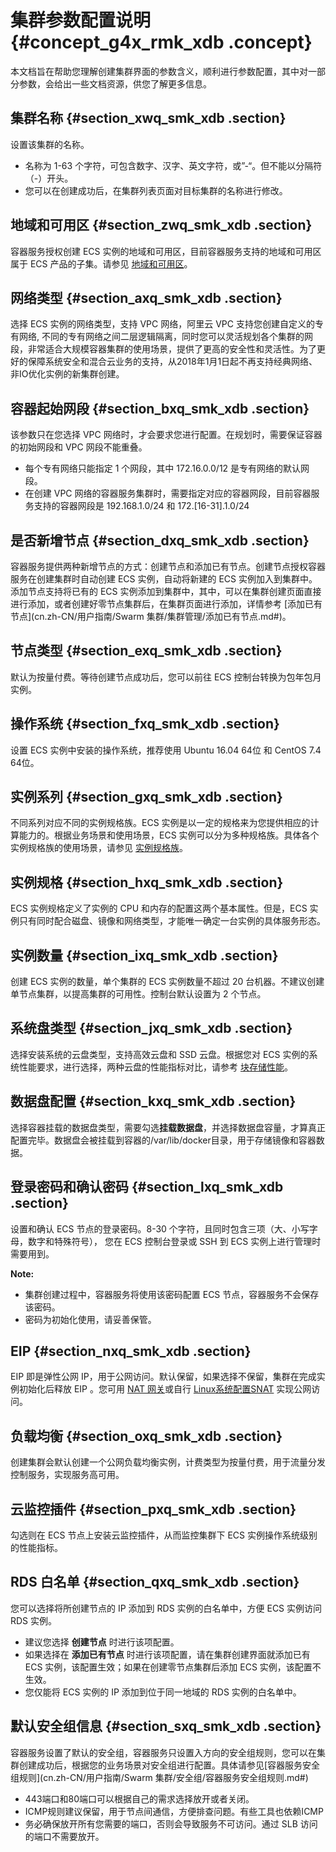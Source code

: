 # 集群参数配置说明 {#concept_g4x_rmk_xdb .concept}

本文档旨在帮助您理解创建集群界面的参数含义，顺利进行参数配置，其中对一部分参数，会给出一些文档资源，供您了解更多信息。

## 集群名称 {#section_xwq_smk_xdb .section}

设置该集群的名称。

-   名称为 1-63 个字符，可包含数字、汉字、英文字符，或”-“。但不能以分隔符（-）开头。
-   您可以在创建成功后，在集群列表页面对目标集群的名称进行修改。

## 地域和可用区 {#section_zwq_smk_xdb .section}

容器服务授权创建 ECS 实例的地域和可用区，目前容器服务支持的地域和可用区属于 ECS 产品的子集。请参见 [地域和可用区](https://help.aliyun.com/document_detail/40654.html)。

## 网络类型 {#section_axq_smk_xdb .section}

选择 ECS 实例的网络类型，支持 VPC 网络，阿里云 VPC 支持您创建自定义的专有网络, 不同的专有网络之间二层逻辑隔离，同时您可以灵活规划各个集群的网段，非常适合大规模容器集群的使用场景，提供了更高的安全性和灵活性。为了更好的保障系统安全和混合云业务的支持，从2018年1月1日起不再支持经典网络、非IO优化实例的新集群创建。

## 容器起始网段 {#section_bxq_smk_xdb .section}

该参数只在您选择 VPC 网络时，才会要求您进行配置。在规划时，需要保证容器的初始网段和 VPC 网段不能重叠。

-   每个专有网络只能指定 1 个网段，其中 172.16.0.0/12 是专有网络的默认网段。
-   在创建 VPC 网络的容器服务集群时，需要指定对应的容器网段，目前容器服务支持的容器网段是 192.168.1.0/24 和 172.\[16-31\].1.0/24

## 是否新增节点 {#section_dxq_smk_xdb .section}

容器服务提供两种新增节点的方式：创建节点和添加已有节点。创建节点授权容器服务在创建集群时自动创建 ECS 实例，自动将新建的 ECS 实例加入到集群中。添加节点支持将已有的 ECS 实例添加到集群中，其中，可以在集群创建页面直接进行添加，或者创建好零节点集群后，在集群页面进行添加，详情参考 [添加已有节点](cn.zh-CN/用户指南/Swarm 集群/集群管理/添加已有节点.md#)。

## 节点类型 {#section_exq_smk_xdb .section}

默认为按量付费。等待创建节点成功后，您可以前往 ECS 控制台转换为包年包月实例。

## 操作系统 {#section_fxq_smk_xdb .section}

设置 ECS 实例中安装的操作系统，推荐使用 Ubuntu 16.04 64位 和 CentOS 7.4 64位。

## 实例系列 {#section_gxq_smk_xdb .section}

不同系列对应不同的实例规格族。ECS 实例是以一定的规格来为您提供相应的计算能力的。根据业务场景和使用场景，ECS 实例可以分为多种规格族。具体各个实例规格族的使用场景，请参见 [实例规格族](https://help.aliyun.com/document_detail/25378.html)。

## 实例规格 {#section_hxq_smk_xdb .section}

ECS 实例规格定义了实例的 CPU 和内存的配置这两个基本属性。但是，ECS 实例只有同时配合磁盘、镜像和网络类型，才能唯一确定一台实例的具体服务形态。

## 实例数量 {#section_ixq_smk_xdb .section}

创建 ECS 实例的数量，单个集群的 ECS 实例数量不超过 20 台机器。不建议创建单节点集群，以提高集群的可用性。控制台默认设置为 2 个节点。

## 系统盘类型 {#section_jxq_smk_xdb .section}

选择安装系统的云盘类型，支持高效云盘和 SSD 云盘。根据您对 ECS 实例的系统性能要求，进行选择，两种云盘的性能指标对比，请参考 [块存储性能](https://help.aliyun.com/document_detail/25382.html)。

## 数据盘配置 {#section_kxq_smk_xdb .section}

选择容器挂载的数据盘类型，需要勾选**挂载数据盘**，并选择数据盘容量，才算真正配置完毕。数据盘会被挂载到容器的/var/lib/docker目录，用于存储镜像和容器数据。

## 登录密码和确认密码 {#section_lxq_smk_xdb .section}

设置和确认 ECS 节点的登录密码。8-30 个字符，且同时包含三项（大、小写字母，数字和特殊符号）， 您在 ECS 控制台登录或 SSH 到 ECS 实例上进行管理时需要用到。

**Note:** 

-   集群创建过程中，容器服务将使用该密码配置 ECS 节点，容器服务不会保存该密码。
-   密码为初始化使用，请妥善保管。

## EIP {#section_nxq_smk_xdb .section}

EIP 即是弹性公网 IP，用于公网访问。默认保留，如果选择不保留，集群在完成实例初始化后释放 EIP 。您可用 [NAT 网关](https://help.aliyun.com/document_detail/32322.html)或自行 [Linux系统配置SNAT](https://help.aliyun.com/document_detail/38776.html) 实现公网访问。

## 负载均衡 {#section_oxq_smk_xdb .section}

创建集群会默认创建一个公网负载均衡实例，计费类型为按量付费，用于流量分发控制服务，实现服务高可用。

## 云监控插件 {#section_pxq_smk_xdb .section}

勾选则在 ECS 节点上安装云监控插件，从而监控集群下 ECS 实例操作系统级别的性能指标。

## RDS 白名单 {#section_qxq_smk_xdb .section}

您可以选择将所创建节点的 IP 添加到 RDS 实例的白名单中，方便 ECS 实例访问 RDS 实例。

-   建议您选择 **创建节点** 时进行该项配置。
-   如果选择在 **添加已有节点** 时进行该项配置，请在集群创建界面就添加已有 ECS 实例，该配置生效；如果在创建零节点集群后添加 ECS 实例，该配置不生效。
-   您仅能将 ECS 实例的 IP 添加到位于同一地域的 RDS 实例的白名单中。

## 默认安全组信息 {#section_sxq_smk_xdb .section}

容器服务设置了默认的安全组，容器服务只设置入方向的安全组规则，您可以在集群创建成功后，根据您的业务场景对安全组进行配置。具体请参见[容器服务安全组规则](cn.zh-CN/用户指南/Swarm 集群/安全组/容器服务安全组规则.md#)

-   443端口和80端口可以根据自己的需求选择放开或者关闭。
-   ICMP规则建议保留，用于节点间通信，方便排查问题。有些工具也依赖ICMP
-   务必确保放开所有您需要的端口，否则会导致服务不可访问。通过 SLB 访问的端口不需要放开。

